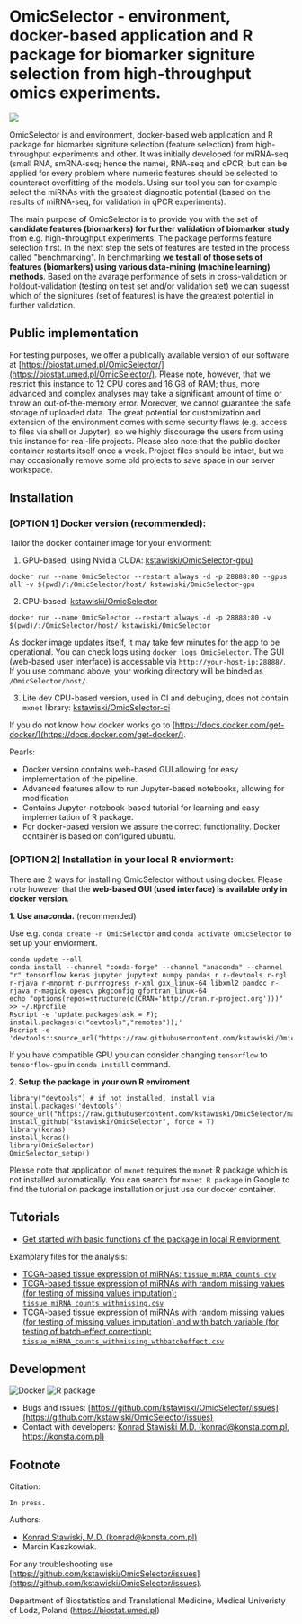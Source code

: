 # OmicSelector - environment, docker-based application and R package for biomarker signiture selection from high-throughput omics experiments.

![](https://github.com/kstawiski/OmicSelector/raw/master/vignettes/logo.png)

OmicSelector is and environment, docker-based web application and R package for biomarker signiture selection (feature selection) from high-throughput experiments and other. It was initially developed for miRNA-seq (small RNA, smRNA-seq; hence the name), RNA-seq and qPCR, but can be applied for every problem where numeric features should be selected to counteract overfitting of the models. Using our tool you can for example select the miRNAs with the greatest diagnostic potential (based on the results of miRNA-seq, for validation in qPCR experiments).

The main purpose of OmicSelector is to provide you with the set of **candidate features (biomarkers) for further validation of biomarker study** from e.g. high-throughput experiments. The package performs feature selection first. In the next step the sets of features are tested in the process called "benchmarking". In benchmarking **we test all of those sets of features (biomarkers) using various data-mining (machine learning) methods**. Based on the avarage performance of sets in cross-validation or holdout-validation (testing on test set and/or validation set) we can sugesst which of the signitures (set of features) is have the greatest potential in further validation.

## Public implementation

For testing purposes, we offer a publically available version of our software at [https://biostat.umed.pl/OmicSelector/](https://biostat.umed.pl/OmicSelector/). Please note, however, that we restrict this instance to 12 CPU cores and 16 GB of RAM; thus, more advanced and complex analyses may take a significant amount of time or throw an out-of-the-memory error. Moreover, we cannot guarantee the safe storage of uploaded data. The great potential for customization and extension of the environment comes with some security flaws (e.g. access to files via shell or Jupyter), so we highly discourage the users from using this instance for real-life projects.
Please also note that the public docker container restarts itself once a week. Project files should be intact, but we may occasionally remove some old projects to save space in our server workspace.

## Installation

### [OPTION 1] Docker version (recommended):

Tailor the docker container image for your enviorment:

1. GPU-based, using Nvidia CUDA: [kstawiski/OmicSelector-gpu)](https://hub.docker.com/r/kstawiski/OmicSelector-gpu)

```
docker run --name OmicSelector --restart always -d -p 28888:80 --gpus all -v $(pwd)/:/OmicSelector/host/ kstawiski/OmicSelector-gpu
```

2. CPU-based: [kstawiski/OmicSelector](https://hub.docker.com/r/kstawiski/OmicSelector)

```
docker run --name OmicSelector --restart always -d -p 28888:80 -v $(pwd)/:/OmicSelector/host/ kstawiski/OmicSelector
```

As docker image updates itself, it may take few minutes for the app to be operational. You can check logs using `docker logs OmicSelector`. The GUI (web-based user interface) is accessable via `http://your-host-ip:28888/`. If you use command above, your working directory will be binded as `/OmicSelector/host/`.

3. Lite dev CPU-based version, used in CI and debuging, does not contain `mxnet` library: [kstawiski/OmicSelector-ci](https://hub.docker.com/r/kstawiski/OmicSelector-ci)

If you do not know how docker works go to [https://docs.docker.com/get-docker/](https://docs.docker.com/get-docker/).

Pearls:

- Docker version contains web-based GUI allowing for easy implementation of the pipeline.
- Advanced features allow to run Jupyter-based notebooks, allowing for modification 
- Contains Jupyter-notebook-based tutorial for learning and easy implementation of R package.
- For docker-based version we assure the correct functionality. Docker container is based on configured ubuntu.

### [OPTION 2] Installation in your local R enviorment:

There are 2 ways for installing OmicSelector without using docker. Please note however that the **web-based GUI (used interface) is available only in docker version**.

**1. Use anaconda.** (recommended)

Use e.g. `conda create -n OmicSelector` and `conda activate OmicSelector` to set up your enviorment. 

```
conda update --all 
conda install --channel "conda-forge" --channel "anaconda" --channel "r" tensorflow keras jupyter jupytext numpy pandas r r-devtools r-rgl r-rjava r-mnormt r-purrrogress r-xml gxx_linux-64 libxml2 pandoc r-rjava r-magick opencv pkgconfig gfortran_linux-64
echo "options(repos=structure(c(CRAN='http://cran.r-project.org')))" >> ~/.Rprofile
Rscript -e 'update.packages(ask = F); install.packages(c("devtools","remotes"));'
Rscript -e 'devtools::source_url("https://raw.githubusercontent.com/kstawiski/OmicSelector/master/vignettes/setup.R")'
```

If you have compatible GPU you can consider changing `tensorflow` to `tensorflow-gpu` in `conda install` command.

**2. Setup the package in your own R enviroment.**

```
library("devtools") # if not installed, install via install.packages('devtools')
source_url("https://raw.githubusercontent.com/kstawiski/OmicSelector/master/vignettes/setup.R")
install_github("kstawiski/OmicSelector", force = T)
library(keras)
install_keras()
library(OmicSelector)
OmicSelector_setup()
```

Please note that application of `mxnet` requires the `mxnet` R package which is not installed automatically. You can search for `mxnet R package` in Google to find the tutorial on package installation or just use our docker container.

## Tutorials

- [Get started with basic functions of the package in local R enviorment.](articles/Tutorial.html)

Examplary files for the analysis:

- [TCGA-based tissue expression of miRNAs: `tissue_miRNA_counts.csv`](https://github.com/kstawiski/OmicSelector/blob/master/example/tissue_miRNA_counts.csv)
- [TCGA-based tissue expression of miRNAs with random missing values (for testing of missing values imputation): `tissue_miRNA_counts_withmissing.csv`](https://github.com/kstawiski/OmicSelector/blob/master/example/tissue_miRNA_counts_withmissing.csv)
- [TCGA-based tissue expression of miRNAs with random missing values (for testing of missing values imputation) and with batch variable (for testing of batch-effect correction): `tissue_miRNA_counts_withmissing_wthbatcheffect.csv`](https://github.com/kstawiski/OmicSelector/blob/master/example/tissue_miRNA_counts_withmissing_wthbatcheffect.csv)

## Development

![Docker](https://github.com/kstawiski/OmicSelector/workflows/Docker/badge.svg)     ![R package](https://github.com/kstawiski/OmicSelector/workflows/R%20package/badge.svg)

- Bugs and issues: [https://github.com/kstawiski/OmicSelector/issues](https://github.com/kstawiski/OmicSelector/issues)
- Contact with developers: [Konrad Stawiski M.D. (konrad@konsta.com.pl, https://konsta.com.pl)](https://konsta.com.pl)

## Footnote

Citation:

`In press.`

Authors:

- [Konrad Stawiski, M.D. (konrad@konsta.com.pl)](https://konsta.com.pl)
- Marcin Kaszkowiak.

For any troubleshooting use [https://github.com/kstawiski/OmicSelector/issues](https://github.com/kstawiski/OmicSelector/issues).

Department of Biostatistics and Translational Medicine, Medical Univeristy of Lodz, Poland (https://biostat.umed.pl) 
